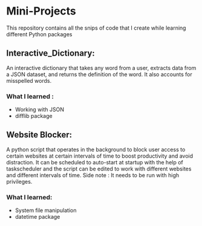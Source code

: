 # Mini-Projects
This repository contains all the snips of code that I create while learning different Python packages

## Interactive_Dictionary:
  An interactive dictionary that takes any word from a user, extracts data from a JSON dataset, and returns the definition of the word. It also accounts for misspelled words.
  ### What I learned :
  - Working with JSON
  - difflib package
    
## Website Blocker:
  A python script that operates in the background to block user access to certain websites at certain intervals of time to boost productivity and avoid distraction. It can be scheduled to auto-start at startup with the help of taskscheduler and the script can be edited to work with different websites and different intervals of time. Side note : It needs to be run with high privileges.
   ### What I learned:
   -  System file manipulation
   -  datetime package
